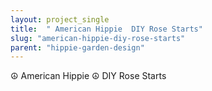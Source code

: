 ```yaml
---
layout: project_single
title:  " American Hippie  DIY Rose Starts"
slug: "american-hippie-diy-rose-starts"
parent: "hippie-garden-design"
---
```

☮ American Hippie ☮ DIY Rose Starts